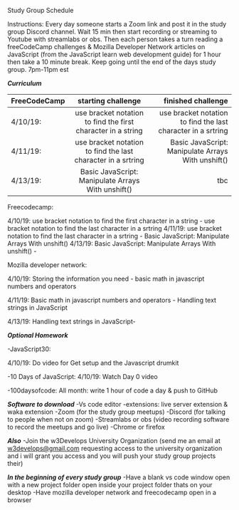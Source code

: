 Study Group Schedule


Instructions: Every day someone starts a Zoom link and post it in the study group Discord channel. Wait 15 min then start recording or streaming to Youtube with streamlabs or obs. Then each person takes a turn reading a freeCodeCamp challenges & Mozilla Developer Network articles on JavaScript (from the JavaScript learn web development guide) for 1 hour then take a 10 minute break. Keep going until the end of the days study group. 7pm-11pm est

***Curriculum***



| FreeCodeCamp        |    starting challenge       |  finished challenge  |
| ------------- |:-------------:| -----:|
| 4/10/19:     | use bracket notation to find the first character in a string | use bracket notation to find the last character in a srtring |
| 4/11/19:    | use bracket notation to find the last character in a srtring      |   Basic JavaScript: Manipulate Arrays With unshift() |
| 4/13/19: | Basic JavaScript: Manipulate Arrays With unshift()      |    tbc |

Freecodecamp:

4/10/19: use bracket notation to find the first character in a string - use bracket notation to find the last character in a srtring
4/11/19: use bracket notation to find the last character in a srtring - Basic JavaScript: Manipulate Arrays With unshift()
4/13/19: Basic JavaScript: Manipulate Arrays With unshift() -

Mozilla developer network:

4/10/19: Storing the information you need - basic math in javascript numbers and operators

4/11/19: Basic math in javascript numbers and operators - Handling text strings in Java​Script

4/13/19: Handling text strings in Java​Script- 


***Optional Homework***

-JavaScript30:

4/10/19: Do video for Get setup and the Javascript drumkit 


-10 Days of JavaScript:
4/10/19: Watch Day 0 video


-100daysofcode:
All month: write 1 hour of code a day & push to GitHub


***Software to download***
-Vs code editor -extensions: live server extension & waka extension
-Zoom (for the study group meetups)
-Discord (for talking to people when not on zoom)
-Streamlabs or obs (video recording software to record the meetups and go live)
-Chrome or firefox 


***Also***
-Join the w3Develops University Organization (send me an email at w3develops@gmail.com requesting access to the university organization and i will grant you access and you will push your study group projects their)


***In the beginning of every study group***
-Have a blank vs code window open with a new project folder open inside your project folder thats on your desktop
-Have mozilla developer network and freecodecamp open in a browser
